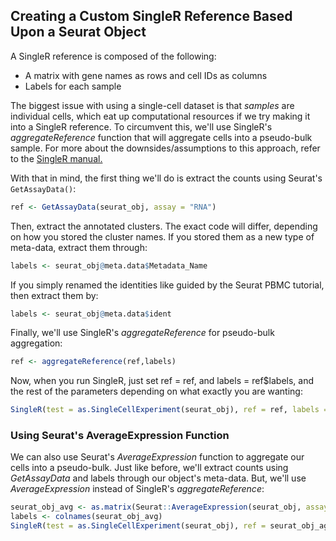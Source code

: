 ## Creating a Custom SingleR Reference Based Upon a Seurat Object

A SingleR reference is composed of the following: 
- A matrix with gene names as rows and cell IDs as columns
- Labels for each sample

The biggest issue with using a single-cell dataset is that *samples* are individual cells, which eat up computational resources if we 
try making it into a SingleR reference. To circumvent this, we'll use SingleR's *aggregateReference* 
function that will aggregate cells into a pseudo-bulk sample. For more about the downsides/assumptions to this approach, refer
to the [SingleR manual.](https://bioconductor.org/packages/devel/bioc/vignettes/SingleR/inst/doc/SingleR.html#6_reference_options)

With that in mind, the first thing we'll do is extract the counts using Seurat's `GetAssayData()`:

```r 
ref <- GetAssayData(seurat_obj, assay = "RNA")
```

Then, extract the annotated clusters. The exact code will differ, depending on how you stored the cluster names. If you stored them as a new type of meta-data, extract them through: 

```r 
labels <- seurat_obj@meta.data$Metadata_Name 
```

If you simply renamed the identities like guided by the Seurat PBMC tutorial, then extract them by:

```r 
labels <- seurat_obj@meta.data$ident 
```

Finally, we'll use SingleR's *aggregateReference* for pseudo-bulk aggregation:

```r 
ref <- aggregateReference(ref,labels)
```

Now, when you run SingleR, just set ref = ref, and labels = ref$labels, and the rest of the parameters depending on what exactly you are wanting: 

``` r 
SingleR(test = as.SingleCellExperiment(seurat_obj), ref = ref, labels = labels, method = "single")
```

### Using Seurat's AverageExpression Function
We can also use Seurat's *AverageExpression* function to aggregate our cells into a pseudo-bulk. Just like before, we'll extract counts using *GetAssayData* and labels through our object's meta-data. But, we'll use *AverageExpression* instead of SingleR's *aggregateReference*:

```r
seurat_obj_avg <- as.matrix(Seurat::AverageExpression(seurat_obj, assay = "RNA")$RNA)
labels <- colnames(seurat_obj_avg)
SingleR(test = as.SingleCellExperiment(seurat_obj), ref = seurat_obj_ag, labels = labels, method = "desired_method")
```
